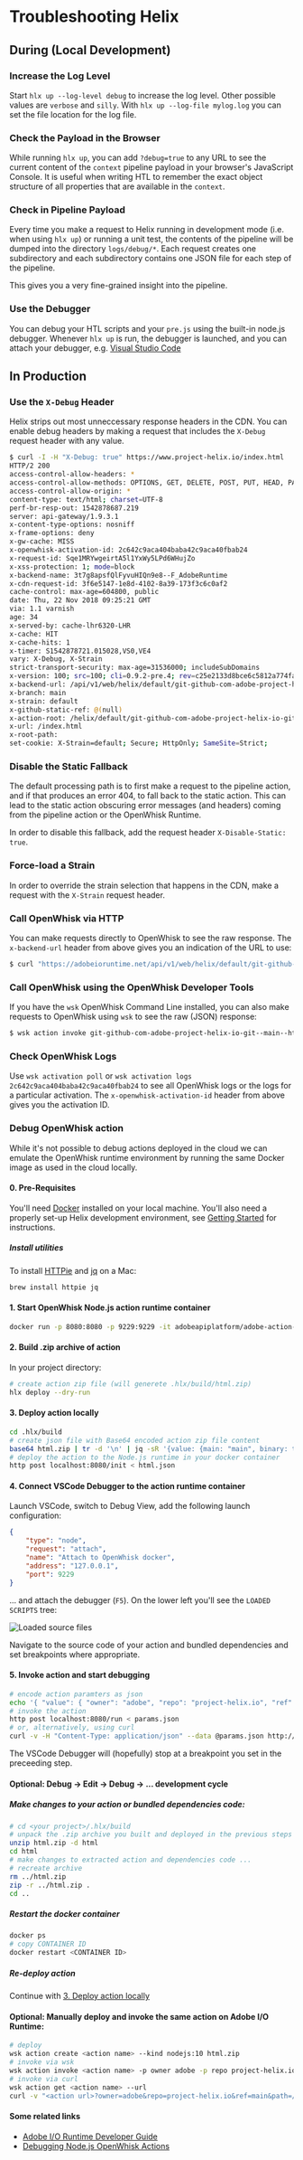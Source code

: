 # Troubleshooting Helix

## During (Local Development)

### Increase the Log Level

Start `hlx up --log-level debug` to increase the log level. Other possible values are `verbose` and `silly`. With `hlx up --log-file mylog.log` you can set the file location for the log file.

### Check the Payload in the Browser

While running `hlx up`, you can add `?debug=true` to any URL to see the current content of the `context` pipeline payload in your browser's JavaScript Console. It is useful when writing HTL to remember the exact object structure of all properties that are available in the `context`.

### Check in Pipeline Payload

Every time you make a request to Helix running in development mode (i.e. when using `hlx up`) or running a unit test, the contents of the pipeline will be dumped into the directory `logs/debug/*`. Each request creates one subdirectory and each subdirectory contains one JSON file for each step of the pipeline.

This gives you a very fine-grained insight into the pipeline.

### Use the Debugger

You can debug your HTL scripts and your `pre.js` using the built-in node.js debugger. Whenever `hlx up` is run, the debugger is launched, and you can attach your debugger, e.g. [Visual Studio Code](https://code.visualstudio.com/docs/nodejs/nodejs-debugging#_attaching-to-nodejs)

## In Production

### Use the `X-Debug` Header

Helix strips out most unneccessary response headers in the CDN. You can enable debug headers by making a request that includes the `X-Debug` request header with any value. 

```bash
$ curl -I -H "X-Debug: true" https://www.project-helix.io/index.html
HTTP/2 200
access-control-allow-headers: *
access-control-allow-methods: OPTIONS, GET, DELETE, POST, PUT, HEAD, PATCH
access-control-allow-origin: *
content-type: text/html; charset=UTF-8
perf-br-resp-out: 1542878687.219
server: api-gateway/1.9.3.1
x-content-type-options: nosniff
x-frame-options: deny
x-gw-cache: MISS
x-openwhisk-activation-id: 2c642c9aca404baba42c9aca40fbab24
x-request-id: Sqe1MRYwgeirtA5l1YxWy5LPd6WHujZo
x-xss-protection: 1; mode=block
x-backend-name: 3t7g8apsfQlFyvuHIQn9e8--F_AdobeRuntime
x-cdn-request-id: 3f6e5147-1e8d-4102-8a39-173f3c6c0af2
cache-control: max-age=604800, public
date: Thu, 22 Nov 2018 09:25:21 GMT
via: 1.1 varnish
age: 34
x-served-by: cache-lhr6320-LHR
x-cache: HIT
x-cache-hits: 1
x-timer: S1542878721.015028,VS0,VE4
vary: X-Debug, X-Strain
strict-transport-security: max-age=31536000; includeSubDomains
x-version: 100; src=100; cli=0.9.2-pre.4; rev=c25e2133d8bce6c5812a774fa272ad73a8d33458
x-backend-url: /api/v1/web/helix/default/git-github-com-adobe-project-helix-io-git--main--html?owner=adobe&repo=project-helix.io&ref=main&path=/index.md&selector=&extension=html&branch=main&strain=default&params=(null)
x-branch: main
x-strain: default
x-github-static-ref: @(null)
x-action-root: /helix/default/git-github-com-adobe-project-helix-io-git--main--
x-url: /index.html
x-root-path:
set-cookie: X-Strain=default; Secure; HttpOnly; SameSite=Strict;
```

### Disable the Static Fallback

The default processing path is to first make a request to the pipeline action, and if that produces an error 404, to fall back to the static action.
This can lead to the static action obscuring error messages (and headers) coming from the pipeline action or the OpenWhisk Runtime.

In order to disable this fallback, add the request header `X-Disable-Static: true`.

### Force-load a Strain

In order to override the strain selection that happens in the CDN, make a request with the `X-Strain` request header. 

### Call OpenWhisk via HTTP

You can make requests directly to OpenWhisk to see the raw response. The `x-backend-url` header from above gives you an indication of the URL to use:

```bash
$ curl "https://adobeioruntime.net/api/v1/web/helix/default/git-github-com-adobe-project-helix-io-git--main--html?owner=adobe&repo=project-helix.io&ref=main&path=/index.md&selector=&extension=html&branch=main&strain=default&params=(null)"
```

### Call OpenWhisk using the OpenWhisk Developer Tools

If you have the `wsk` OpenWhisk Command Line installed, you can also make requests to OpenWhisk using `wsk` to see the raw (JSON) response:

```bash
$ wsk action invoke git-github-com-adobe-project-helix-io-git--main--html --blocking --result -p owner adobe -p repo project-helix.io -p ref main -p path index.md -p extension html -p branch main -p strain default
```

### Check OpenWhisk Logs

Use `wsk activation poll` or `wsk activation logs 2c642c9aca404baba42c9aca40fbab24` to see all OpenWhisk logs or the logs for a particular activation. The `x-openwhisk-activation-id` header from above gives you the activation ID.

### Debug OpenWhisk action

While it's not possible to debug actions deployed in the cloud we can emulate the OpenWhisk runtime environment by running the same Docker image as used in the cloud locally.

#### 0. Pre-Requisites

You'll need [Docker](https://www.docker.com/) installed on your local machine. You'll also need a properly set-up Helix development environment, see [Getting Started](https://github.com/adobe/helix-home/blob/main/getting-started.md) for instructions.

##### Install utilities

To install [HTTPie](https://httpie.org/) and [jq](https://stedolan.github.io/jq/) on a Mac:

```bash
brew install httpie jq
```

#### 1. Start OpenWhisk Node.js action runtime container

```bash
docker run -p 8080:8080 -p 9229:9229 -it adobeapiplatform/adobe-action-nodejs-v10:3.0.17 node --inspect=0.0.0.0:9229 app.js
```

#### 2. Build .zip archive of action

In your project directory:

```bash
# create action zip file (will generete .hlx/build/html.zip)
hlx deploy --dry-run
```

#### <a name="3_deploy"></a>3. Deploy action locally

```bash
cd .hlx/build
# create json file with Base64 encoded action zip file content
base64 html.zip | tr -d '\n' | jq -sR '{value: {main: "main", binary: true, code: .}}' > html.json
# deploy the action to the Node.js runtime in your docker container
http post localhost:8080/init < html.json
```

#### 4. Connect VSCode Debugger to the action runtime container

Launch VSCode, switch to Debug View, add the following launch configuration:

```json
{
    "type": "node",
    "request": "attach",
    "name": "Attach to OpenWhisk docker",
    "address": "127.0.0.1",
    "port": 9229
}
```

... and attach the debugger (`F5`). On the lower left you'll see the `LOADED SCRIPTS` tree:

![Loaded source files](/assets/LOADED_SCRIPTS.png)

Navigate to the source code of your action and bundled dependencies and set breakpoints where appropriate.

#### 5. Invoke action and start debugging

```bash
# encode action paramters as json
echo '{ "value": { "owner": "adobe", "repo": "project-helix.io", "ref": "main", "path": "index.md", "extension": "html", "branch": "main", "strain": "default" } }' > params.json
# invoke the action
http post localhost:8080/run < params.json
# or, alternatively, using curl
curl -v -H "Content-Type: application/json" --data @params.json http://localhost:8080/run
```

The VSCode Debugger will (hopefully) stop at a breakpoint you set in the preceeding step.

#### Optional: Debug -> Edit -> Debug -> ... development cycle

##### Make changes to your action or bundled dependencies code:

```bash
# cd <your project>/.hlx/build
# unpack the .zip archive you built and deployed in the previous steps
unzip html.zip -d html
cd html
# make changes to extracted action and dependencies code ...
# recreate archive
rm ../html.zip
zip -r ../html.zip .
cd ..
```

##### Restart the docker container

```bash
docker ps
# copy CONTAINER ID
docker restart <CONTAINER ID>
```

##### Re-deploy action

Continue with [3. Deploy action locally](#3_deploy)

#### Optional: Manually deploy and invoke the same action on Adobe I/O Runtime:

```bash
# deploy
wsk action create <action name> --kind nodejs:10 html.zip
# invoke via wsk
wsk action invoke <action name> -p owner adobe -p repo project-helix.io -p ref main -p path index.md -p extension html -p branch main -p strain default --result
# invoke via curl
wsk action get <action name> --url
curl -v "<action url>?owner=adobe&repo=project-helix.io&ref=main&path=/index.md&selector=&extension=html&branch=main&strain=default&params=(null)"
```

#### Some related links

* [Adobe I/O Runtime Developer Guide](https://github.com/AdobeDocs/adobeio-runtime/tree/main#adobe-io-runtime-developer-guide)
* [Debugging Node.js OpenWhisk Actions](https://medium.com/openwhisk/debugging-node-js-openwhisk-actions-3da3303e6741)